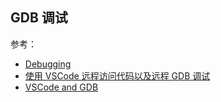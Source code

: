 ## GDB 调试


参考：

- [Debugging](https://code.visualstudio.com/docs/editor/debugging)
- [使用 VSCode 远程访问代码以及远程 GDB 调试](https://warmgrid.github.io/2019/05/21/remote-debug-in-vscode-insiders.html)
- [VSCode and GDB](https://www.lagerdata.com/articles/vscode-and-gdb)
